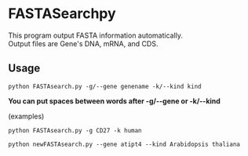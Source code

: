 # FASTASearchpy 
This program output FASTA information automatically.  
Output files are Gene's DNA, mRNA, and CDS.
  

## Usage  


```
python FASTAsearch.py -g/--gene genename -k/--kind kind  
```

**You can put spaces between words after -g/--gene or -k/--kind**


(examples)
```
python FASTAsearch.py -g CD27 -k human
```

```
python newFASTAsearch.py --gene atipt4 --kind Arabidopsis thaliana
```

